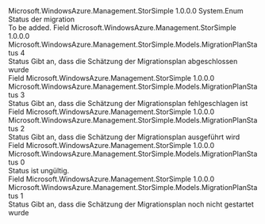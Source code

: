 <Type Name="MigrationPlanStatus" FullName="Microsoft.WindowsAzure.Management.StorSimple.Models.MigrationPlanStatus">
  <TypeSignature Language="C#" Value="public enum MigrationPlanStatus" />
  <TypeSignature Language="ILAsm" Value=".class public auto ansi sealed MigrationPlanStatus extends System.Enum" />
  <TypeSignature Language="DocId" Value="T:Microsoft.WindowsAzure.Management.StorSimple.Models.MigrationPlanStatus" />
  <TypeSignature Language="VB.NET" Value="Public Enum MigrationPlanStatus" />
  <TypeSignature Language="F#" Value="type MigrationPlanStatus = " />
  <AssemblyInfo>
    <AssemblyName>Microsoft.WindowsAzure.Management.StorSimple</AssemblyName>
    <AssemblyVersion>1.0.0.0</AssemblyVersion>
  </AssemblyInfo>
  <Base>
    <BaseTypeName>System.Enum</BaseTypeName>
  </Base>
  <Docs>
    <summary>
            Status der migration
            </summary>
    <remarks>To be added.</remarks>
  </Docs>
  <Members>
    <Member MemberName="Completed">
      <MemberSignature Language="C#" Value="Completed" />
      <MemberSignature Language="ILAsm" Value=".field public static literal valuetype Microsoft.WindowsAzure.Management.StorSimple.Models.MigrationPlanStatus Completed = int32(4)" />
      <MemberSignature Language="DocId" Value="F:Microsoft.WindowsAzure.Management.StorSimple.Models.MigrationPlanStatus.Completed" />
      <MemberSignature Language="VB.NET" Value="Completed" />
      <MemberSignature Language="F#" Value="Completed = 4" Usage="Microsoft.WindowsAzure.Management.StorSimple.Models.MigrationPlanStatus.Completed" />
      <MemberType>Field</MemberType>
      <AssemblyInfo>
        <AssemblyName>Microsoft.WindowsAzure.Management.StorSimple</AssemblyName>
        <AssemblyVersion>1.0.0.0</AssemblyVersion>
      </AssemblyInfo>
      <ReturnValue>
        <ReturnType>Microsoft.WindowsAzure.Management.StorSimple.Models.MigrationPlanStatus</ReturnType>
      </ReturnValue>
      <MemberValue>4</MemberValue>
      <Docs>
        <summary>
            Status Gibt an, dass die Schätzung der Migrationsplan abgeschlossen wurde
            </summary>
      </Docs>
    </Member>
    <Member MemberName="Failed">
      <MemberSignature Language="C#" Value="Failed" />
      <MemberSignature Language="ILAsm" Value=".field public static literal valuetype Microsoft.WindowsAzure.Management.StorSimple.Models.MigrationPlanStatus Failed = int32(3)" />
      <MemberSignature Language="DocId" Value="F:Microsoft.WindowsAzure.Management.StorSimple.Models.MigrationPlanStatus.Failed" />
      <MemberSignature Language="VB.NET" Value="Failed" />
      <MemberSignature Language="F#" Value="Failed = 3" Usage="Microsoft.WindowsAzure.Management.StorSimple.Models.MigrationPlanStatus.Failed" />
      <MemberType>Field</MemberType>
      <AssemblyInfo>
        <AssemblyName>Microsoft.WindowsAzure.Management.StorSimple</AssemblyName>
        <AssemblyVersion>1.0.0.0</AssemblyVersion>
      </AssemblyInfo>
      <ReturnValue>
        <ReturnType>Microsoft.WindowsAzure.Management.StorSimple.Models.MigrationPlanStatus</ReturnType>
      </ReturnValue>
      <MemberValue>3</MemberValue>
      <Docs>
        <summary>
            Status Gibt an, dass die Schätzung der Migrationsplan fehlgeschlagen ist
            </summary>
      </Docs>
    </Member>
    <Member MemberName="InProgress">
      <MemberSignature Language="C#" Value="InProgress" />
      <MemberSignature Language="ILAsm" Value=".field public static literal valuetype Microsoft.WindowsAzure.Management.StorSimple.Models.MigrationPlanStatus InProgress = int32(2)" />
      <MemberSignature Language="DocId" Value="F:Microsoft.WindowsAzure.Management.StorSimple.Models.MigrationPlanStatus.InProgress" />
      <MemberSignature Language="VB.NET" Value="InProgress" />
      <MemberSignature Language="F#" Value="InProgress = 2" Usage="Microsoft.WindowsAzure.Management.StorSimple.Models.MigrationPlanStatus.InProgress" />
      <MemberType>Field</MemberType>
      <AssemblyInfo>
        <AssemblyName>Microsoft.WindowsAzure.Management.StorSimple</AssemblyName>
        <AssemblyVersion>1.0.0.0</AssemblyVersion>
      </AssemblyInfo>
      <ReturnValue>
        <ReturnType>Microsoft.WindowsAzure.Management.StorSimple.Models.MigrationPlanStatus</ReturnType>
      </ReturnValue>
      <MemberValue>2</MemberValue>
      <Docs>
        <summary>
            Status Gibt an, dass die Schätzung der Migrationsplan ausgeführt wird
            </summary>
      </Docs>
    </Member>
    <Member MemberName="Invalid">
      <MemberSignature Language="C#" Value="Invalid" />
      <MemberSignature Language="ILAsm" Value=".field public static literal valuetype Microsoft.WindowsAzure.Management.StorSimple.Models.MigrationPlanStatus Invalid = int32(0)" />
      <MemberSignature Language="DocId" Value="F:Microsoft.WindowsAzure.Management.StorSimple.Models.MigrationPlanStatus.Invalid" />
      <MemberSignature Language="VB.NET" Value="Invalid" />
      <MemberSignature Language="F#" Value="Invalid = 0" Usage="Microsoft.WindowsAzure.Management.StorSimple.Models.MigrationPlanStatus.Invalid" />
      <MemberType>Field</MemberType>
      <AssemblyInfo>
        <AssemblyName>Microsoft.WindowsAzure.Management.StorSimple</AssemblyName>
        <AssemblyVersion>1.0.0.0</AssemblyVersion>
      </AssemblyInfo>
      <ReturnValue>
        <ReturnType>Microsoft.WindowsAzure.Management.StorSimple.Models.MigrationPlanStatus</ReturnType>
      </ReturnValue>
      <MemberValue>0</MemberValue>
      <Docs>
        <summary>
            Status ist ungültig.
            </summary>
      </Docs>
    </Member>
    <Member MemberName="NotStarted">
      <MemberSignature Language="C#" Value="NotStarted" />
      <MemberSignature Language="ILAsm" Value=".field public static literal valuetype Microsoft.WindowsAzure.Management.StorSimple.Models.MigrationPlanStatus NotStarted = int32(1)" />
      <MemberSignature Language="DocId" Value="F:Microsoft.WindowsAzure.Management.StorSimple.Models.MigrationPlanStatus.NotStarted" />
      <MemberSignature Language="VB.NET" Value="NotStarted" />
      <MemberSignature Language="F#" Value="NotStarted = 1" Usage="Microsoft.WindowsAzure.Management.StorSimple.Models.MigrationPlanStatus.NotStarted" />
      <MemberType>Field</MemberType>
      <AssemblyInfo>
        <AssemblyName>Microsoft.WindowsAzure.Management.StorSimple</AssemblyName>
        <AssemblyVersion>1.0.0.0</AssemblyVersion>
      </AssemblyInfo>
      <ReturnValue>
        <ReturnType>Microsoft.WindowsAzure.Management.StorSimple.Models.MigrationPlanStatus</ReturnType>
      </ReturnValue>
      <MemberValue>1</MemberValue>
      <Docs>
        <summary>
            Status Gibt an, dass die Schätzung der Migrationsplan noch nicht gestartet wurde
            </summary>
      </Docs>
    </Member>
  </Members>
</Type>